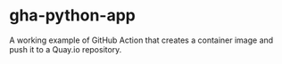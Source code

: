 # gha-python-app
A working example of GitHub Action that creates a container image and push it to a Quay.io repository.
